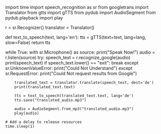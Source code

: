 import time
import speech_recognition as sr
from googletrans import Translator
from gtts import gTTS
from pydub import AudioSegment
from pydub.playback import play

r = sr.Recognizer()
translator = Translator()


def text_to_speech(text, lang='en'):
    tts = gTTS(text=text, lang=lang, slow=False)
    return tts


while True:
    with sr.Microphone() as source:
        print("Speak Now!")
        audio = r.listen(source)
        try:
            speech_text = r.recognize_google(audio)
            print(speech_text)
            if speech_text.lower() == "exit":
                break
        except sr.UnknownValueError:
            print("Could Not Understand")
        except sr.RequestError:
            print("Could Not request results from Google")

        translated_text = translator.translate(speech_text, dest='de')
        print(translated_text.text)

        tts = text_to_speech(translated_text.text, lang='de')
        tts.save("translated_audio.mp3")

        audio = AudioSegment.from_mp3("translated_audio.mp3")
        play(audio)

    # Add a delay to release resources
    time.sleep(1)
